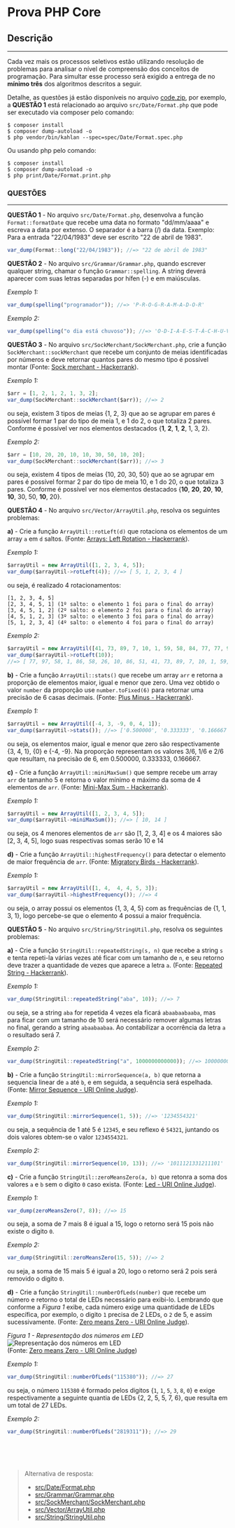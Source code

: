 # Prova PHP Core

## Descrição

---

Cada vez mais os processos seletivos estão utilizando resolução de problemas para analisar o nível de compreensão dos conceitos de programação. Para simultar esse processo será exigido a entrega de no **mínimo três** dos algoritmos descritos a seguir.

Detalhe, as questões já estão disponíveis no arquivo [code.zip](code.zip), por exemplo, a **QUESTÃO 1** está relacionado ao arquivo `src/Date/Format.php` que pode ser executado via composer pelo comando:

```
$ composer install
$ composer dump-autoload -o
$ php vendor/bin/kahlan --spec=spec/Date/Format.spec.php
```

Ou usando php pelo comando:

```
$ composer install
$ composer dump-autoload -o
$ php print/Date/Format.print.php
```

### QUESTÕES

---

**QUESTÃO 1** - No arquivo `src/Date/Format.php`, desenvolva a função `Format::formatDate` que recebe uma data no formato "dd/mm/aaaa" e escreva a data por extenso. O separador é a barra (/) da data. Exemplo: Para a entrada "22/04/1983" deve ser escrito "22 de abril de 1983".

```js
var_dump(Format::long("22/04/1983")); //=> "22 de abril de 1983"
```

**QUESTÃO 2** - No arquivo `src/Grammar/Grammar.php`, quando escrever qualquer string, chamar o função `Grammar::spelling`. A string deverá aparecer com suas letras separadas por hífen (-) e em maiúsculas.

_Exemplo 1:_

```js
var_dump(spelling("programador")); //=> 'P-R-O-G-R-A-M-A-D-O-R'
```

_Exemplo 2:_

```js
var_dump(spelling("o dia está chuvoso")); //=> 'O-D-I-A-E-S-T-Á-C-H-U-V-O-S-O'
```

**QUESTÃO 3** - No arquivo `src/SockMerchant/SockMerchant.php`, crie a função `SockMerchant::sockMerchant` que recebe um conjunto de meias identificadas por números e deve retornar quantos pares do mesmo tipo é possível montar (Fonte: [Sock merchant - Hackerrank](https://www.hackerrank.com/challenges/sock-merchant/problem)).

_Exemplo 1:_

```js
$arr = [1, 2, 1, 2, 1, 3, 2];
var_dump(SockMerchant::sockMerchant($arr)); //=> 2
```

ou seja, existem 3 tipos de meias {1, 2, 3} que ao se agrupar em pares é possível formar 1 par do tipo de meia 1, e 1 do 2, o que totaliza 2 pares. Conforme é possível ver nos elementos destacados {**1**, **2**, **1**, **2**, 1, 3, 2}.

_Exemplo 2:_

```js
$arr = [10, 20, 20, 10, 10, 30, 50, 10, 20];
var_dump(SockMerchant::sockMerchant($arr)); //=> 3
```

ou seja, existem 4 tipos de meias {10, 20, 30, 50} que ao se agrupar em pares é possível formar 2 par do tipo de meia 10, e 1 do 20, o que totaliza 3 pares. Conforme é possível ver nos elementos destacados {**10**, **20**, **20**, **10**, **10**, 30, 50, **10**, 20}.

**QUESTÃO 4** - No arquivo `src/Vector/ArrayUtil.php`, resolva os seguintes problemas:

**a)** - Crie a função `ArrayUtil::rotLeft(d)` que rotaciona os elementos de um array `a` em `d` saltos. (Fonte: [Arrays: Left Rotation - Hackerrank](https://www.hackerrank.com/challenges/ctci-array-left-rotation/problem)).

_Exemplo 1:_

```js
$arrayUtil = new ArrayUtil([1, 2, 3, 4, 5]);
var_dump($arrayUtil->rotLeft(4)); //=> [ 5, 1, 2, 3, 4 ]
```

ou seja, é realizado 4 rotacionamentos:

```
[1, 2, 3, 4, 5]
[2, 3, 4, 5, 1] (1º salto: o elemento 1 foi para o final do array)
[3, 4, 5, 1, 2] (2º salto: o elemento 2 foi para o final do array)
[4, 5, 1, 2, 3] (3º salto: o elemento 3 foi para o final do array)
[5, 1, 2, 3, 4] (4º salto: o elemento 4 foi para o final do array)
```

_Exemplo 2:_

```js
$arrayUtil = new ArrayUtil([41, 73, 89, 7, 10, 1, 59, 58, 84, 77, 77, 97, 58, 1, 86, 58, 26, 10, 86, 51]);
var_dump($arrayUtil->rotLeft(10));
//=> [ 77, 97, 58, 1, 86, 58, 26, 10, 86, 51, 41, 73, 89, 7, 10, 1, 59, 58, 84, 77 ]
```

**b)** - Crie a função `ArrayUtil::stats()` que recebe um array `arr` e retorna a proporção de elementos maior, igual e menor que zero. Uma vez obtido o valor `number` da proporção use `number.toFixed(6)` para retornar uma precisão de 6 casas decimais. (Fonte: [Plus Minus - Hackerrank](https://www.hackerrank.com/challenges/plus-minus/problem)).

_Exemplo 1:_

```js
$arrayUtil = new ArrayUtil([-4, 3, -9, 0, 4, 1]);
var_dump($arrayUtil->stats()); //=> ['0.500000', '0.333333', '0.166667']
```

ou seja, os elementos maior, igual e menor que zero são respectivamente {3, 4, 1}, {0} e {-4, -9}. Na proporção representam os valores 3/6, 1/6 e 2/6 que resultam, na precisão de 6, em 0.500000, 0.333333, 0.166667.

**c)** - Crie a função `ArrayUtil::miniMaxSum()` que sempre recebe um array `arr` de tamanho 5 e retorna o valor mínimo e máximo da soma de 4 elementos de `arr`. (Fonte: [Mini-Max Sum - Hackerrank](https://www.hackerrank.com/challenges/mini-max-sum/problem)).

_Exemplo 1:_

```js
$arrayUtil = new ArrayUtil([1, 2, 3, 4, 5]);
var_dump($arrayUtil->miniMaxSum()); //=> [ 10, 14 ]
```

ou seja, os 4 menores elementos de `arr` são [1, 2, 3, 4] e os 4 maiores são [2, 3, 4, 5], logo suas respectivas somas serão 10 e 14

**d)** - Crie a função `ArrayUtil::highestFrequency()` para detectar o elemento de maior frequência de `arr`. (Fonte: [Migratory Birds - Hackerrank](https://www.hackerrank.com/challenges/migratory-birds/problem)).

_Exemplo 1:_

```js
$arrayUtil = new ArrayUtil([1, 4,  4, 4, 5, 3]);
var_dump($arrayUtil->highestFrequency()); //=> 4
```

ou seja, o array possui os elementos {1, 3, 4, 5} com as frequências de {1, 1, 3, 1}, logo percebe-se que o elemento 4 possui a maior frequência.

**QUESTÃO 5** - No arquivo `src/String/StringUtil.php`, resolva os seguintes problemas:

**a)** - Crie a função `StringUtil::repeatedString(s, n)` que recebe a string `s` e tenta repeti-la várias vezes até ficar com um tamanho de `n`, e seu retorno deve trazer a quantidade de vezes que aparece a letra `a`. (Fonte: [Repeated String - Hackerrank](https://www.hackerrank.com/challenges/repeated-string/problem)).

_Exemplo 1:_

```js
var_dump(StringUtil::repeatedString("aba", 10)); //=> 7
```

ou seja, se a string `aba` for repetida 4 vezes ela ficará `abaabaabaaba`, mas para ficar com um tamanho de 10 será necessário remover algumas letras no final, gerando a string `abaabaabaa`. Ao contabilizar a ocorrência da letra `a` o resultado será 7.

_Exemplo 2:_

```js
var_dump(StringUtil::repeatedString("a", 1000000000000)); //=> 1000000000000
```

**b)** - Crie a função `StringUtil::mirrorSequence(a, b)` que retorna a sequencia linear de `a` até `b`, e em seguida, a sequência será espelhada. (Fonte: [Mirror Sequence - URI Online Judge](https://www.urionlinejudge.com.br/judge/en/problems/view/2157)).

_Exemplo 1:_

```js
var_dump(StringUtil::mirrorSequence(1, 5)); //=> '1234554321'
```

ou seja, a sequência de 1 até 5 é `12345`, e seu reflexo é `54321`, juntando os dois valores obtem-se o valor `1234554321`.

_Exemplo 2:_

```js
var_dump(StringUtil::mirrorSequence(10, 13)); //=> '1011121331211101'
```

**c)** - Crie a função `StringUtil::zeroMeansZero(a, b)` que retonra a soma dos valores `a` e `b` sem o digito `0` caso exista. (Fonte: [Led - URI Online Judge](https://www.urionlinejudge.com.br/judge/en/problems/view/1168)).

_Exemplo 1:_

```js
var_dump(zeroMeansZero(7, 8)); //=> 15
```

ou seja, a soma de 7 mais 8 é igual a 15, logo o retorno será 15 pois não existe o digito `0`.

_Exemplo 2:_

```js
var_dump(StringUtil::zeroMeansZero(15, 5)); //=> 2
```

ou seja, a soma de 15 mais 5 é igual a 20, logo o retorno será 2 pois será removido o digito `0`.

**d)** - Crie a função `StringUtil::numberOfLeds(number)` que recebe um número e retorno o total de LEDs necessário para exibi-lo. Lembrando que conforme a _Figura 1_ exibe, cada número exige uma quantidade de LEDs específica, por exemplo, o digito `1` precisa de 2 LEDs, o `2` de 5, e assim sucessivamente. (Fonte: [Zero means Zero - URI Online Judge](https://www.urionlinejudge.com.br/judge/en/problems/view/1871)).

_Figura 1 - Representação dos números em LED_<br>
![Representação dos números em LED](https://urionlinejudge.r.worldssl.net/gallery/images/problems/UOJ_1168.png)<br>
(Fonte: [Zero means Zero - URI Online Judge](https://www.urionlinejudge.com.br/judge/en/problems/view/1871))

_Exemplo 1:_

```js
var_dump(StringUtil::numberOfLeds("115380")); //=> 27
```

ou seja, o número `115380` é formado pelos digitos {`1`, `1`, `5`, `3`, `8`, `0`} e exige respectivamente a seguinte quantia de LEDs {2, 2, 5, 5, 7, 6}, que resulta em um total de 27 LEDs.

_Exemplo 2:_

```js
var_dump(StringUtil::numberOfLeds("2819311")); //=> 29
```

<br>
<br>
<br>

> Alternativa de resposta:<br>
>
> - [src/Date/Format.php](code-response/src/Date/Format.php)<br>
> - [src/Grammar/Grammar.php](code-response/src/Grammar/Grammar.php)<br>
> - [src/SockMerchant/SockMerchant.php](code-response/src/SockMerchant/SockMerchant.php)<br>
> - [src/Vector/ArrayUtil.php](code-response/src/Vector/ArrayUtil.php)<br>
> - [src/String/StringUtil.php](code-response/src/String/StringUtil.php)<br>
